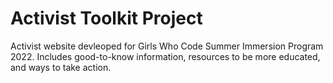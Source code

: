 # Activist Toolkit Project

Activist website devleoped for Girls Who Code Summer Immersion Program 2022. Includes good-to-know information, resources to be more educated, and ways to take action.

